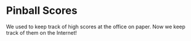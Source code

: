 Pinball Scores
=============================
We used to keep track of high scores at the office on paper.  Now we keep track of them on the Internet!